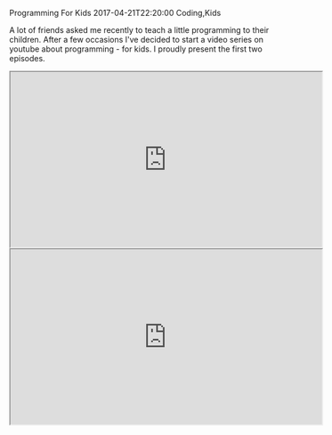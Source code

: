 Programming For Kids
2017-04-21T22:20:00
Coding,Kids

A lot of friends asked me recently to teach a little programming to their children. After a few occasions I've decided to start a video series on youtube about programming - for kids. I proudly present the first two episodes.

<iframe width="560" height="315" src="https://www.youtube.com/embed/h_XqDaC5rQo" allow="fullscreen"></iframe>  
<br>
<iframe width="560" height="315" src="https://www.youtube.com/embed/swYYOI4BP6Y" allow="fullscreen"></iframe>